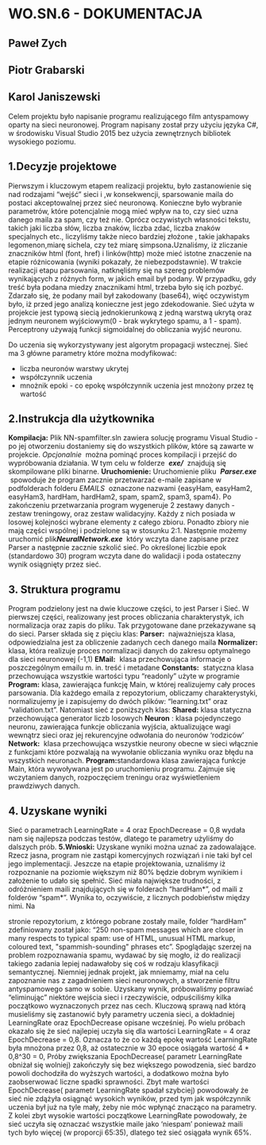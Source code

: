 # WO.SN.6 - DOKUMENTACJA

## Paweł Zych

## Piotr Grabarski

## Karol Janiszewski

Celem projektu było napisanie programu realizującego film antyspamowy oparty na
sieci neuronowej. Program napisany został przy użyciu języka C#, w środowisku
Visual Studio 2015 bez użycia zewnętrznych bibliotek wysokiego poziomu.

## 1.Decyzje projektowe

Pierwszym i kluczowym etapem realizacji projektu, było zastanowienie się nad
rodzajami “wejść” sieci i ,w konsekwencji, sparsowanie maila do postaci
akceptowalnej przez sieć neuronową. Konieczne było wybranie parametrów, które
potencjalnie mogą mieć wpływ na to, czy sieć uzna danego maila za spam, czy też
nie. Oprócz oczywistych własności tekstu, takich jaki liczba słów, liczba znaków,
liczba zdać, liczba znaków specjalnych etc., liczyliśmy także nieco bardziej złożone ,
takie jak ​hapaks legomenon,miarę sichela, czy też miarę simpsona​**.** ​ Uznaliśmy, iż
zliczanie znaczników html (font, href) i linków(http) może mieć istotne znaczenie na
etapie różnicowania (wyniki pokazały, że niebezpodstawnie). W trakcie realizacji
etapu parsowania, natknęliśmy się na szereg problemów wynikających z różnych
form, w jakich email był podany. W przypadku, gdy treść była podana miedzy
znacznikami html, trzeba było się ich pozbyć. Zdarzało się, że podany mail był
zakodowany (base64), więć oczywistym było, iż przed jego analizą konieczne jest
jego zdekodowanie.
Sieć użyta w projekcie jest typową siecią jednokierunkową z jedną warstwą ukrytą
oraz jednym neuronem wyjściowym(0 - brak wykrytego spamu, a 1 - spam).
Perceptrony używają funkcji sigmoidalnej do obliczania wyjść neuronu.


Do uczenia się wykorzystywany jest algorytm propagacji wstecznej.
Sieć ma 3 główne parametry które można modyfikować:

- liczba neuronów warstwy ukrytej
- współczynnik uczenia
- mnożnik epoki - co epokę współczynnik uczenia jest mnożony przez tę
    wartość

## 2.Instrukcja dla użytkownika

**Kompilacja:**
Plik NN-spamfilter.sln zawiera solucję programu Visual Studio - po jej otworzeniu
dostaniemy się do wszystkich plików, które są zawarte w projekcie.
_Opcjonalnie_ ​ można pominąć proces kompilacji i przejść do wypróbowania działania.
W tym celu w folderze ​ **_exe/_** ​ znajdują się skompilowane pliki binarne.
**Uruchomienie:**
Uruchomienie pliku ​ **_Parser.exe_** ​ spowoduje że program zacznie przetwarzać e-maile
zapisane w podfolderach folderu ​ _EMAILS_ ​ oznaczone nazwami {easyHam,
easyHam2, easyHam3, hardHam, hardHam2, spam, spam2, spam3, spam4}.
Po zakończeniu przetwarzania program wygeneruje 2 zestawy danych - zestaw
treningowy, oraz zestaw walidacyjny. Każdy z nich posiada w losowej kolejności
wybrane elementy z całego zbioru. Ponadto zbiory nie mają części wspólnej i
podzielone są w stosunku 2:1.
Następnie możemy uruchomić plik ​ **_NeuralNetwork.exe_** ​ który wczyta dane zapisane
przez Parser a następnie zacznie szkolić sieć. Po określonej liczbie epok
(standardowo 30) program wczyta dane do walidacji i poda ostateczny wynik
osiągnięty przez sieć.


## 3. Struktura programu

Program podzielony jest na dwie kluczowe części, to jest Parser i Sieć. W pierwszej
części, realizowany jest proces obliczania charakterystyk, ich normalizacja oraz
zapis do pliku. Tak przygotowane dane przekazywane są do sieci.
Parser składa się z pięciu klas:
**Parser:** ​ najważniejsza klasa, odpowiedzialna jest za obliczenie zadanych cech
danego maila
**Normalizer:** ​ klasa, która realizuje proces normalizacji danych do zakresu
optymalnego dla sieci neuronowej (-1,1)
**EMail:** ​ klasa przechowująca informacje o poszczególnym emailu m. in. treść i
metadane
**Constants:** ​ statyczna klasa przechowująca wszystkie wartości typu “readonly” użyte
w programie
**Program:** ​ klasa, zawierająca funkcję Main, w której realizujemy cały proces
parsowania. Dla każdego emaila z repozytorium, obliczamy charakterystyki,
normalizujemy je i zapisujemy do dwóch plików: “learning.txt” oraz “validation.txt”.
Natomiast sieć z poniższych klas:
**Shared:** ​klasa statyczna przechowująca generator liczb losowych
**Neuron** ​: klasa pojedynczego neuronu, zawierająca funkcje obliczania wyjścia,
aktualizujące wagi wewnątrz sieci oraz jej rekurencyjne odwołania do neuronów
‘rodziców’
**Network:** ​ klasa przechowująca wszystkie neurony obecne w sieci włącznie z
funkcjami które pozwalają na wywołanie obliczania wyniku oraz błędu na wszystkich
neuronach.
**Program:** ​standardowa klasa zawierająca funkcje Main, która wywoływana jest po
uruchomieniu programu. Zajmuje się wczytaniem danych, rozpoczęciem treningu
oraz wyświetleniem prawdziwych danych.


## 4. Uzyskane wyniki

Sieć o parametrach LearningRate = 4 oraz EpochDecrease = 0,8 wydała nam się
najlepsza podczas testów, dlatego te parametry użyliśmy do dalszych prób.
**5.Wnioski:**
Uzyskane wyniki można uznać za zadowalające. Rzecz jasna, program nie
zastąpi komercyjnych rozwiązań i nie taki był cel jego implementacji. Jeszcze na
etapie projektowania, uznaliśmy iż rozpoznanie na poziomie większym niż 80%
będzie dobrym wynikiem i założenie to udało się spełnić. Sieć miała największe
trudności, z odróżnieniem maili znajdujących się w folderach “hardHam*”, od maili z
folderów “spam*”. Wynika to, oczywiście, z licznych podobieństw między nimi. Na


stronie repozytorium, z którego pobrane zostały maile, folder “hardHam”
zdefiniowany został jako: “250 non-spam messages which are closer in many
respects to typical spam: use of HTML, unusual HTML markup, coloured text,
"spammish-sounding" phrases etc”.
Spoglądając szerzej na problem rozpoznawania spamu, wydawać by się
mogło, iż do realizacji takiego zadania lepiej nadawałoby się coś w rodzaju
klasyfikacji semantycznej. Niemniej jednak projekt, jak mniemamy, miał na celu
zapoznanie nas z zagadnieniem sieci neuronowych, a stworzenie filtru
antyspamowego samo w sobie.
Uzyskany wynik, próbowaliśmy poprawiać “eliminując” niektóre wejścia sieci i
rzeczywiście, odpuściliśmy kilka początkowo wyznaczonych przez nas cech.
Kluczową sprawą nad którą musieliśmy się zastanowić były parametry
uczenia sieci, a dokładniej LearningRate oraz EpochDecrease opisane wcześniej.
Po wielu próbach okazało się że sieć najlepiej uczyła się dla wartości LearningRate
= 4 oraz EpochDecrease = 0,8. Oznacza to że co każdą epokę wartość
LearningRate była mnożona przez 0,8, aż ostatecznie w 30 epoce osiągała wartość
4 * 0,8^30 = 0,
Próby zwiększania EpochDecrease( parametr LearningRate obniżał się
wolniej) zakończyły się bez większego powodzenia, sieć bardzo powoli dochodziła
do wyższych wartości, a dodatkowo można było zaobserwować liczne spadki
sprawności.
Zbyt małe wartości EpochDecrease( parametr LearningRate spadał szybciej)
powodowały że sieć nie zdążyła osiągnąć wysokich wyników, przed tym jak
współczynnik uczenia był już na tyle mały, żeby nie móc wpłynąć znacząco na
parametry.
Z kolei zbyt wysokie wartości początkowe LearningRate powodowały, że sieć
uczyła się oznaczać wszystkie maile jako ‘niespam’ ponieważ maili tych było więcej
(w proporcji 65:35), dlatego też sieć osiągała wynik 65%.


